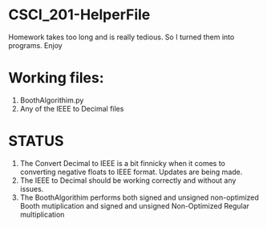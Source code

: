 # CSCI_201-HelperFile
Homework takes too long and is really tedious. So I turned them into programs. Enjoy

# Working files:
  1. BoothAlgorithim.py
  2. Any of the IEEE to Decimal files
  
# STATUS

  1. The Convert Decimal to IEEE is a bit finnicky when it comes to converting negative floats to IEEE format. Updates are being made.
  2. The IEEE to Decimal should be working correctly and without any issues. 
  3. The BoothAlgorithim performs both signed and unsigned non-optimized Booth mutiplication and signed and unsigned Non-Optimized Regular multiplication
